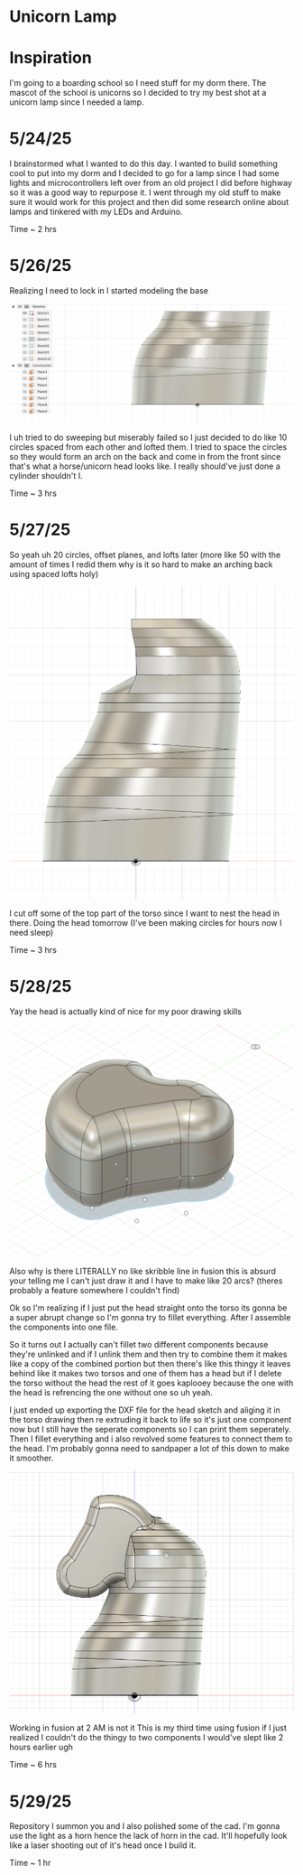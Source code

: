 # Unicorn Lamp

# Inspiration
I'm going to a boarding school so I need stuff for my dorm there. The mascot of the school is unicorns so I decided to try my best shot at a unicorn lamp since I needed a lamp.

# 5/24/25
I brainstormed what I wanted to do this day. I wanted to build something cool to put into my dorm and I decided to go for a lamp since I had some lights and microcontrollers left over from an old project I did before highway so it was a good way to repurpose it. I went through my old stuff to make sure it would work for this project and then did some research online about lamps and tinkered with my LEDs and Arduino.

Time ~ 2 hrs

# 5/26/25
Realizing I need to lock in I started modeling the base

![image](https://github.com/Hobonker/Unicorn-Lamp-Highway/blob/main/Images/Torso%20Bottom.png)

I uh tried to do sweeping but miserably failed so I just decided to do like 10 circles spaced from each other and lofted them. I tried to space the circles so they would form an arch on the back and come in from the front since that's what a horse/unicorn head looks like. I really should've just done a cylinder shouldn't I.

Time ~ 3 hrs

# 5/27/25
So yeah uh 20 circles, offset planes, and lofts later (more like 50 with the amount of times I redid them why is it so hard to make an arching back using spaced lofts holy)

![image](https://github.com/Hobonker/Unicorn-Lamp-Highway/blob/main/Images/Lamp%20Torso.png)

I cut off some of the top part of the torso since I want to nest the head in there. Doing the head tomorrow (I've been making circles for hours now I need sleep)

Time ~ 3 hrs

# 5/28/25 
Yay the head is actually kind of nice for my poor drawing skills

![image](https://github.com/Hobonker/Unicorn-Lamp-Highway/blob/main/Images/Lamp%20Head.png)

Also why is there LITERALLY no like skribble line in fusion this is absurd your telling me I can't just draw it and I have to make like 20 arcs? (theres probably a feature somewhere I couldn't find)

Ok so I'm realizing if I just put the head straight onto the torso its gonna be a super abrupt change so I'm gonna try to fillet everything. After I assemble the components into one file.

So it turns out I actually can't fillet two different components because they're unlinked and if I unlink them and then try to combine them it makes like a copy of the combined portion but then there's like this thingy it leaves behind like it makes two torsos and one of them has a head but if I delete the torso without the head the rest of it goes kaplooey because the one with the head is refrencing the one without one so uh yeah.

I just ended up exporting the DXF file for the head sketch and aliging it in the torso drawing then re extruding it back to life so it's just one component now but I still have the seperate components so I can print them seperately. Then I fillet everything and i also revolved some features to connect them to the head. I'm probably gonna need to sandpaper a lot of this down to make it smoother.

![image](https://github.com/Hobonker/Unicorn-Lamp-Highway/blob/main/Images/unicornlampbody.png)

Working in fusion at 2 AM is not it
This is my third time using fusion if I just realized I couldn't do the thingy to two components I would've slept like 2 hours earlier ugh

Time ~ 6 hrs

# 5/29/25

Repository I summon you and I also polished some of the cad. I'm gonna use the light as a horn hence the lack of horn in the cad. It'll hopefully look like a laser shooting out of it's head once I build it.

Time ~ 1 hr
